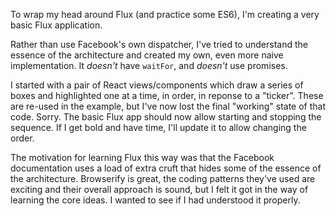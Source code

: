 To wrap my head around Flux (and practice some ES6), I'm creating a very basic Flux application.

Rather than use Facebook's own dispatcher, I've tried to understand the essence of the architecture and created my own, even more naive implementation. It *doesn't* have `waitFor`, and *doesn't* use promises.

I started with a pair of React views/components which draw a series of boxes and highlighted one at a time, in order, in reponse to a "ticker". These are re-used in the example, but I've now lost the final "working" state of that code. Sorry. The basic Flux app should now allow starting and stopping the sequence. If I get bold and have time, I'll update it to allow changing the order.

The motivation for learning Flux this way was that the Facebook documentation uses a load of extra cruft that hides some of the essence of the architecture. Browserify is great, the coding patterns they've used are exciting and their overall approach is sound, but I felt it got in the way of learning the core ideas. I wanted to see if I had understood it properly.